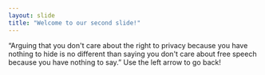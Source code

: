 ```yaml
---
layout: slide
title: "Welcome to our second slide!"
---
```

“Arguing that you don't care about the right to privacy because you have nothing to hide is no different than saying you don't care about free speech because you have nothing to say.”
Use the left arrow to go back!
